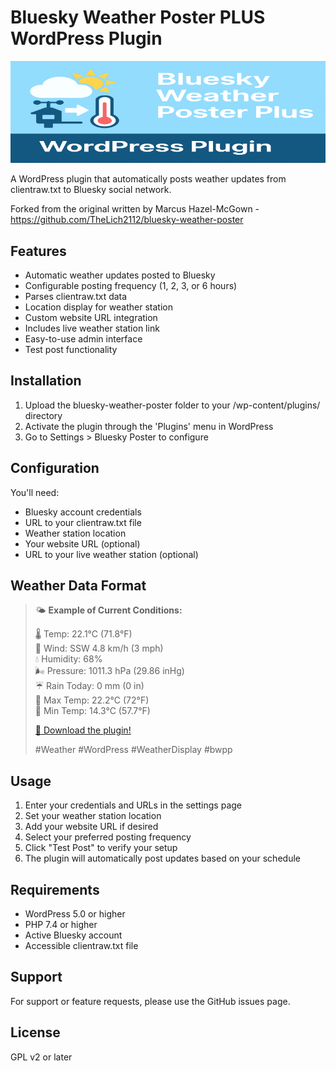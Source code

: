# Bluesky Weather Poster PLUS WordPress Plugin

<img src="/banner-772x250.png" alt="Bluesky Weather Poster PLUS WordPress Plugin logo"/>

A WordPress plugin that automatically posts weather updates from clientraw.txt to Bluesky social network.

Forked from the original written by Marcus Hazel-McGown - https://github.com/TheLich2112/bluesky-weather-poster

## Features

- Automatic weather updates posted to Bluesky
- Configurable posting frequency (1, 2, 3, or 6 hours)
- Parses clientraw.txt data
- Location display for weather station
- Custom website URL integration
- Includes live weather station link
- Easy-to-use admin interface
- Test post functionality

## Installation

1. Upload the bluesky-weather-poster folder to your /wp-content/plugins/ directory
2. Activate the plugin through the 'Plugins' menu in WordPress
3. Go to Settings > Bluesky Poster to configure

## Configuration

You'll need:

- Bluesky account credentials
- URL to your clientraw.txt file
- Weather station location
- Your website URL (optional)
- URL to your live weather station (optional)

## Weather Data Format

> 🌤️ **Example of Current Conditions:**
>
> 🌡️ Temp: 22.1°C (71.8°F)  
> 💨 Wind: SSW 4.8 km/h (3 mph)  
> 💧 Humidity: 68%  
> 🌬️ Pressure: 1011.3 hPa (29.86 inHg)  
> ☔ Rain Today: 0 mm (0 in)  
> 🔺 Max Temp: 22.2°C (72°F)  
> 🔻 Min Temp: 14.3°C (57.7°F)
>
> [🔗 Download the plugin!](https://bwpp.martinv.io/)
>
> #Weather #WordPress #WeatherDisplay #bwpp

## Usage

1. Enter your credentials and URLs in the settings page
2. Set your weather station location
3. Add your website URL if desired
4. Select your preferred posting frequency
5. Click "Test Post" to verify your setup
6. The plugin will automatically post updates based on your schedule

## Requirements

- WordPress 5.0 or higher
- PHP 7.4 or higher
- Active Bluesky account
- Accessible clientraw.txt file

## Support

For support or feature requests, please use the GitHub issues page.

## License

GPL v2 or later
